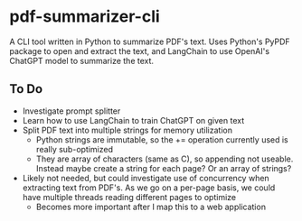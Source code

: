 # pdf-summarizer-cli

A CLI tool written in Python to summarize PDF's text. Uses Python's PyPDF package to open and extract the text, and LangChain to use OpenAI's ChatGPT model to summarize the text.

## To Do

- Investigate prompt splitter
- Learn how to use LangChain to train ChatGPT on given text
- Split PDF text into multiple strings for memory utilization
    - Python strings are immutable, so the += operation currently used is really sub-optimized
    - They are array of characters (same as C), so appending not useable. Instead maybe create a string for each page? Or an array of strings?
- Likely not needed, but could investigate use of concurrency when extracting text from PDF's. As we go on a per-page basis, we could have multiple threads reading different pages to optimize
    - Becomes more important after I map this to a web application
